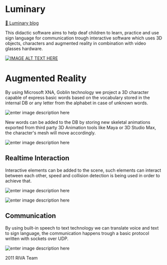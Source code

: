 # Luminary

[🔗 Luminary blog](https://ocnvn.wordpress.com/2010/03/04/software-3d-para-ayuda-sordos/)

This didactic software aims to help deaf children to learn, practice and use sign language for communication trough interactive software which uses 3D objects, characters and augmented reality in combination with video glasses hardware. 

[![IMAGE ALT TEXT HERE](https://img.youtube.com/vi/75Kq7CP7i7A/0.jpg)](https://www.youtube.com/watch?v=75Kq7CP7i7A&ab_channel=RivaTeam)

# Augmented Reality

By using Microsoft XNA, Goblin technology we project a 3D character capable of express basic words based on the vocabulary stored in the internal DB or any letter from the alphabet in case of unknown words.

![enter image description here](https://ocnvn.files.wordpress.com/2011/03/untitled3.jpg)

New words can be added to the DB by storing new skeletal animations exported from third party 3D Animation tools like Maya or 3D Studio Max, the character's mesh will move accordingly.

![enter image description here](https://ocnvn.files.wordpress.com/2010/03/imagen5.jpg)

## Realtime Interaction

Interactive elements can be added to the scene, such elements can interact between each other, speed and collision detection is being used in order to achieve that.

![enter image description here](https://ocnvn.files.wordpress.com/2021/06/screen-shot-2021-06-12-at-17.07.57.png)

![enter image description here](https://ocnvn.files.wordpress.com/2021/06/screen-shot-2021-06-12-at-17.08.09.png)

## Communication

By using built-in speech to text technology we can translate voice and text to sign language, the communication happens trough a basic protocol written with sockets over UDP.

![enter image description here](https://ocnvn.files.wordpress.com/2010/03/vocabulario_explicacion.jpg)


2011
RIVA Team
